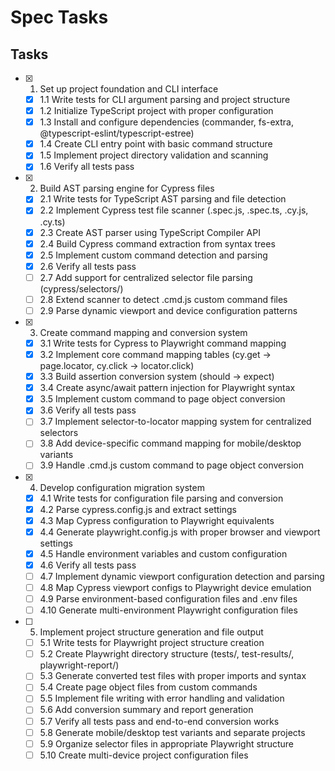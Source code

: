 # Spec Tasks

## Tasks

- [x] 1. Set up project foundation and CLI interface
  - [x] 1.1 Write tests for CLI argument parsing and project structure
  - [x] 1.2 Initialize TypeScript project with proper configuration
  - [x] 1.3 Install and configure dependencies (commander, fs-extra, @typescript-eslint/typescript-estree)
  - [x] 1.4 Create CLI entry point with basic command structure
  - [x] 1.5 Implement project directory validation and scanning
  - [x] 1.6 Verify all tests pass

- [x] 2. Build AST parsing engine for Cypress files
  - [x] 2.1 Write tests for TypeScript AST parsing and file detection
  - [x] 2.2 Implement Cypress test file scanner (.spec.js, .spec.ts, .cy.js, .cy.ts)
  - [x] 2.3 Create AST parser using TypeScript Compiler API
  - [x] 2.4 Build Cypress command extraction from syntax trees
  - [x] 2.5 Implement custom command detection and parsing
  - [x] 2.6 Verify all tests pass
  - [ ] 2.7 Add support for centralized selector file parsing (cypress/selectors/)
  - [ ] 2.8 Extend scanner to detect .cmd.js custom command files
  - [ ] 2.9 Parse dynamic viewport and device configuration patterns

- [x] 3. Create command mapping and conversion system
  - [x] 3.1 Write tests for Cypress to Playwright command mapping
  - [x] 3.2 Implement core command mapping tables (cy.get → page.locator, cy.click → locator.click)
  - [x] 3.3 Build assertion conversion system (should → expect)
  - [x] 3.4 Create async/await pattern injection for Playwright syntax
  - [x] 3.5 Implement custom command to page object conversion
  - [x] 3.6 Verify all tests pass
  - [ ] 3.7 Implement selector-to-locator mapping system for centralized selectors
  - [ ] 3.8 Add device-specific command mapping for mobile/desktop variants
  - [ ] 3.9 Handle .cmd.js custom command to page object conversion

- [x] 4. Develop configuration migration system
  - [x] 4.1 Write tests for configuration file parsing and conversion
  - [x] 4.2 Parse cypress.config.js and extract settings
  - [x] 4.3 Map Cypress configuration to Playwright equivalents
  - [x] 4.4 Generate playwright.config.js with proper browser and viewport settings
  - [x] 4.5 Handle environment variables and custom configuration
  - [x] 4.6 Verify all tests pass
  - [ ] 4.7 Implement dynamic viewport configuration detection and parsing
  - [ ] 4.8 Map Cypress viewport configs to Playwright device emulation
  - [ ] 4.9 Parse environment-based configuration files and .env files
  - [ ] 4.10 Generate multi-environment Playwright configuration files

- [ ] 5. Implement project structure generation and file output
  - [ ] 5.1 Write tests for Playwright project structure creation
  - [ ] 5.2 Create Playwright directory structure (tests/, test-results/, playwright-report/)
  - [ ] 5.3 Generate converted test files with proper imports and syntax
  - [ ] 5.4 Create page object files from custom commands
  - [ ] 5.5 Implement file writing with error handling and validation
  - [ ] 5.6 Add conversion summary and report generation
  - [ ] 5.7 Verify all tests pass and end-to-end conversion works
  - [ ] 5.8 Generate mobile/desktop test variants and separate projects
  - [ ] 5.9 Organize selector files in appropriate Playwright structure
  - [ ] 5.10 Create multi-device project configuration files